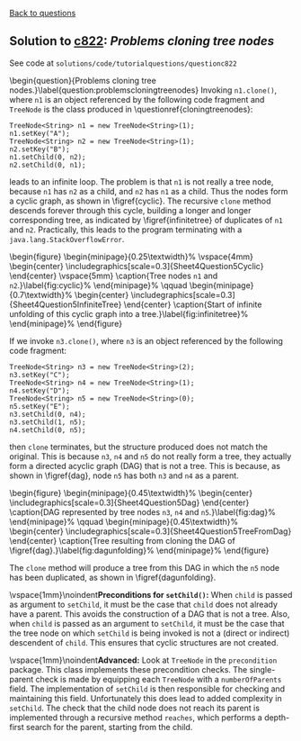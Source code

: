 [Back to questions](../README.md)

## Solution to [c822](../questions/c822): *Problems cloning tree nodes*

See code at `solutions/code/tutorialquestions/questionc822`


\begin{question}{Problems cloning tree nodes.}\label{question:problemscloningtreenodes}
Invoking `n1.clone()`, where `n1` is an object referenced by the following code
fragment and `TreeNode` is the class produced in \questionref{cloningtreenodes}:

```
TreeNode<String> n1 = new TreeNode<String>(1);
n1.setKey("A");
TreeNode<String> n2 = new TreeNode<String>(1);
n2.setKey("B");
n1.setChild(0, n2);
n2.setChild(0, n1);
```

leads to an infinite loop.  The problem is that `n1` is not really a tree node, because `n1` has `n2` as a child, and
`n2` has `n1` as a child.  Thus the nodes form a cyclic graph, as shown in \figref{cyclic}.  The recursive `clone` method descends forever through this cycle,
building a longer and longer corresponding tree, as indicated by \figref{infinitetree} of duplicates of `n1` and `n2`.
Practically, this leads to the program terminating with a `java.lang.StackOverflowError`.

\begin{figure}
\begin{minipage}{0.25\textwidth}%
\vspace{4mm}
\begin{center}
\includegraphics[scale=0.3]{Sheet4Question5Cyclic}
\end{center}
\vspace{5mm}
\caption{Tree nodes `n1` and `n2`.}\label{fig:cyclic}%
\end{minipage}%
\qquad
\begin{minipage}{0.7\textwidth}%
\begin{center}
\includegraphics[scale=0.3]{Sheet4Question5InfiniteTree}
\end{center}
\caption{Start of infinite unfolding of this cyclic graph into a tree.}\label{fig:infinitetree}%
\end{minipage}%
\end{figure}

If we invoke `n3.clone()`, where `n3` is an object referenced by the following code
fragment:	
		
```
TreeNode<String> n3 = new TreeNode<String>(2);
n3.setKey("C");
TreeNode<String> n4 = new TreeNode<String>(1);
n4.setKey("D");
TreeNode<String> n5 = new TreeNode<String>(0);
n5.setKey("E");
n3.setChild(0, n4);
n3.setChild(1, n5);
n4.setChild(0, n5);
```

then `clone` terminates, but the structure produced does not match the original.  This is because
`n3`, `n4` and `n5` do not really form a tree, they actually form a directed
acyclic graph (DAG) that is not a tree.  This is because, as shown in \figref{dag}, node `n5` has both
`n3` and `n4` as a parent.

\begin{figure}
\begin{minipage}{0.45\textwidth}%
\begin{center}
\includegraphics[scale=0.3]{Sheet4Question5Dag}
\end{center}
\caption{DAG represented by tree nodes `n3`, `n4` and `n5`.}\label{fig:dag}%
\end{minipage}%
\qquad
\begin{minipage}{0.45\textwidth}%
\begin{center}
\includegraphics[scale=0.3]{Sheet4Question5TreeFromDag}
\end{center}
\caption{Tree resulting from cloning the DAG of \figref{dag}.}\label{fig:dagunfolding}%
\end{minipage}%
\end{figure}


The `clone` method will produce a tree from this DAG in which the `n5` node has been duplicated,
as shown in \figref{dagunfolding}.

\vspace{1mm}\noindent**Preconditions for `setChild()`:**  When `child` is passed as argument
to `setChild`, it must be the case that `child` does not already have a parent.  This avoids the
construction of a DAG that is not a tree.  Also, when `child` is passed as an argument to `setChild`,
it must be the case that the tree node on which `setChild` is being invoked is not a (direct or indirect)
descendent of `child`.  This ensures that cyclic structures are not created.

\vspace{1mm}\noindent**Advanced:** Look at `TreeNode` in the `precondition` package.  This class implements these precondition checks.
The single-parent check is made by equipping each `TreeNode` with a `numberOfParents` field.  The
implementation of `setChild` is then responsible for checking and maintaining this field.  Unfortunately this
does lead to added complexity in `setChild`.  The check that the child node does not reach its parent is
implemented through a recursive method `reaches`, which performs a depth-first search for the parent, starting from the child.

